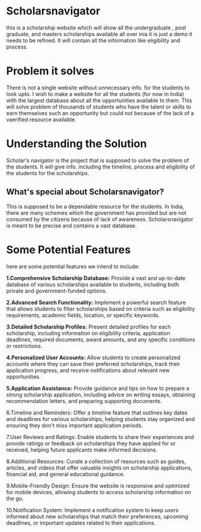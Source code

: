 # Scholarsnavigator
this is a scholarship website which will show all the undergraduate , post graduate, and masters scholarships available all over inia it is just a demo it needs to be refined. It will contain all the information like eligibility and process.
# Problem it solves
There is not a single website without unnecessary info. for the students to look upto. I wish to make a website for all the students (for now in India) with the largest database about all the opportunities available to them. This will solve problem of thousands of students who have the talent or skills to earn themselves such an opportunity but could not because of the lack of a vaerified resource available.
# Understanding the Solution
Scholar's navigator is the project that is supposed to solve the problem of the students. It will give info. including the timeline, process and eligibility of the students for the scholarships. 
## What's special about Scholarsnavigator?
This is supposed to be a dependable resource for the students. In India, there are many schemes which the government has provided but are not consumed by the citizens because of lack of awareness. Scholarsnavigator is meant to be precise and contains a vast database.
# Some Potential Features
here are some potential features we intend to include:

<b>1.Comprehensive Scholarship Database:</b> Provide a vast and up-to-date database of various scholarships available to students, including both private and government-funded options.

<b>2.Advanced Search Functionality:</b> Implement a powerful search feature that allows students to filter scholarships based on criteria such as eligibility requirements, academic fields, location, or specific keywords.

<b>3.Detailed Scholarship Profiles:</b> Present detailed profiles for each scholarship, including information on eligibility criteria, application deadlines, required documents, award amounts, and any specific conditions or restrictions.

<b>4.Personalized User Accounts:</b> Allow students to create personalized accounts where they can save their preferred scholarships, track their application progress, and receive notifications about relevant new opportunities.

<b>5.Application Assistance:</b> Provide guidance and tips on how to prepare a strong scholarship application, including advice on writing essays, obtaining recommendation letters, and preparing supporting documents.

6.Timeline and Reminders: Offer a timeline feature that outlines key dates and deadlines for various scholarships, helping students stay organized and ensuring they don't miss important application periods.

7.User Reviews and Ratings: Enable students to share their experiences and provide ratings or feedback on scholarships they have applied for or received, helping future applicants make informed decisions.

8.Additional Resources: Curate a collection of resources such as guides, articles, and videos that offer valuable insights on scholarship applications, financial aid, and general educational guidance.

9.Mobile-Friendly Design: Ensure the website is responsive and optimized for mobile devices, allowing students to access scholarship information on the go.

10.Notification System: Implement a notification system to keep users informed about new scholarships that match their preferences, upcoming deadlines, or important updates related to their applications.
